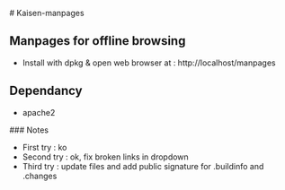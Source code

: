 # Kaisen-manpages

## Manpages for offline browsing

- Install with dpkg & open web browser at : http://localhost/manpages

## Dependancy

- apache2

### Notes

- First try : ko
- Second try : ok, fix broken links in dropdown
- Third try : update files and add public signature for .buildinfo and .changes
